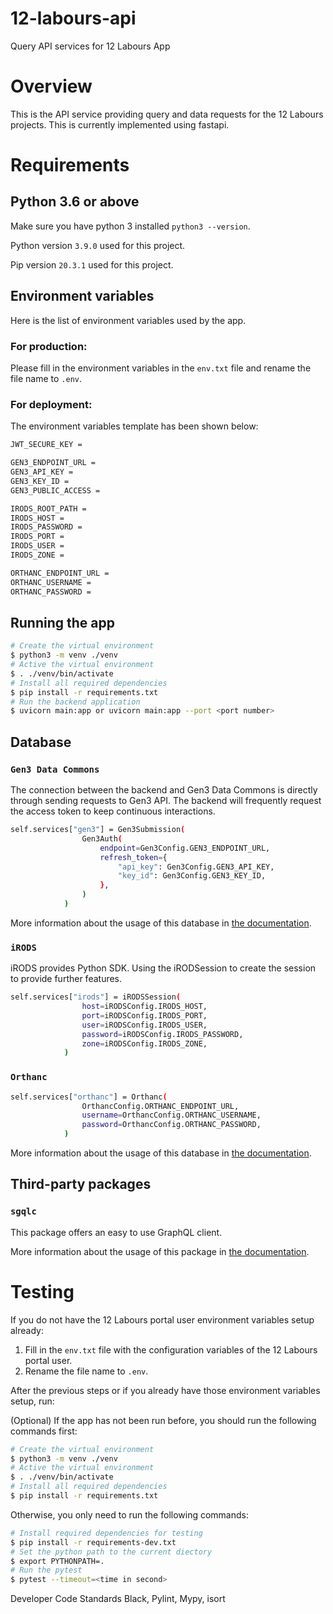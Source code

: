 # 12-labours-api

Query API services for 12 Labours App

# Overview

This is the API service providing query and data requests for the 12 Labours projects. This is currently implemented using fastapi.

# Requirements

## Python 3.6 or above

Make sure you have python 3 installed `python3 --version`.

Python version `3.9.0` used for this project.

Pip version `20.3.1` used for this project.

## Environment variables

Here is the list of environment variables used by the app.

### For production:

Please fill in the environment variables in the `env.txt` file and rename the file name to `.env`.

### For deployment:

The environment variables template has been shown below:

```bash
JWT_SECURE_KEY =

GEN3_ENDPOINT_URL =
GEN3_API_KEY =
GEN3_KEY_ID =
GEN3_PUBLIC_ACCESS =

IRODS_ROOT_PATH =
IRODS_HOST =
IRODS_PASSWORD =
IRODS_PORT =
IRODS_USER =
IRODS_ZONE =

ORTHANC_ENDPOINT_URL =
ORTHANC_USERNAME =
ORTHANC_PASSWORD =
```

## Running the app

```bash
# Create the virtual environment
$ python3 -m venv ./venv
# Active the virtual environment
$ . ./venv/bin/activate
# Install all required dependencies
$ pip install -r requirements.txt
# Run the backend application
$ uvicorn main:app or uvicorn main:app --port <port number>
```

## Database

### `Gen3 Data Commons`

The connection between the backend and Gen3 Data Commons is directly through sending requests to Gen3 API. The backend will frequently request the access token to keep continuous interactions.

```bash
self.services["gen3"] = Gen3Submission(
                Gen3Auth(
                    endpoint=Gen3Config.GEN3_ENDPOINT_URL,
                    refresh_token={
                        "api_key": Gen3Config.GEN3_API_KEY,
                        "key_id": Gen3Config.GEN3_KEY_ID,
                    },
                )
            )
```

More information about the usage of this database in [the documentation](https://gen3.org/resources/user/using-api/).

### `iRODS`

iRODS provides Python SDK. Using the iRODSession to create the session to provide further features.

```bash
self.services["irods"] = iRODSSession(
                host=iRODSConfig.IRODS_HOST,
                port=iRODSConfig.IRODS_PORT,
                user=iRODSConfig.IRODS_USER,
                password=iRODSConfig.IRODS_PASSWORD,
                zone=iRODSConfig.IRODS_ZONE,
            )
```

### `Orthanc`

```bash
self.services["orthanc"] = Orthanc(
                OrthancConfig.ORTHANC_ENDPOINT_URL,
                username=OrthancConfig.ORTHANC_USERNAME,
                password=OrthancConfig.ORTHANC_PASSWORD,
            )
```

More information about the usage of this database in [the documentation](https://github.com/irods/python-irodsclient).

## Third-party packages

### `sgqlc`

This package offers an easy to use GraphQL client.

More information about the usage of this package in [the documentation](https://sgqlc.readthedocs.io/en/latest/).

# Testing

If you do not have the 12 Labours portal user environment variables setup already:

1. Fill in the `env.txt` file with the configuration variables of the 12 Labours portal user.
2. Rename the file name to `.env`.

After the previous steps or if you already have those environment variables setup, run:

(Optional) If the app has not been run before, you should run the following commands first:

```bash
# Create the virtual environment
$ python3 -m venv ./venv
# Active the virtual environment
$ . ./venv/bin/activate
# Install all required dependencies
$ pip install -r requirements.txt
```

Otherwise, you only need to run the following commands:

```bash
# Install required dependencies for testing
$ pip install -r requirements-dev.txt
# Set the python path to the current diectory
$ export PYTHONPATH=.
# Run the pytest
$ pytest --timeout=<time in second>
```

Developer Code Standards
Black, Pylint, Mypy, isort
